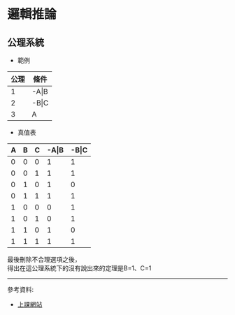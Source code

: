 # 邏輯推論
## 公理系統
- 範例

公理|條件
----|---
1   |-A\|B
2   |-B\|C
3   |A  
- 真值表

A|B|C|-A\|B|-B\|C
-|-|-|-----|-----
0|0|0|1|1
0|0|1|1|1
0|1|0|1|0
0|1|1|1|1
1|0|0|0|1
1|0|1|0|1
1|1|0|1|0
1|1|1|1|1

<p>最後刪除不合理選項之後，</br>得出在這公理系統下的沒有說出來的定理是B=1、C=1</p>

---
參考資料:
- [上課網站](https://misavo.com/blog/%E9%99%B3%E9%8D%BE%E8%AA%A0/%E6%9B%B8%E7%B1%8D/%E4%BA%BA%E5%B7%A5%E6%99%BA%E6%85%A7/06-%E9%82%8F%E8%BC%AF%E6%8E%A8%E8%AB%96)